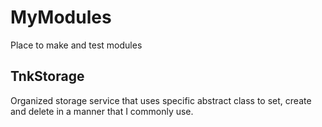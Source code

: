 # MyModules

 Place to make and test modules
 
## TnkStorage

Organized storage service that uses specific abstract class to set, create and delete in a 
manner that I commonly use.
